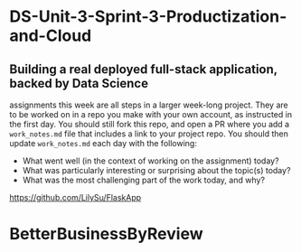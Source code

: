 # DS-Unit-3-Sprint-3-Productization-and-Cloud
Building a real deployed full-stack application, backed by Data Science
--------------------

assignments this week are all steps in a larger week-long project. They
are to be worked on in a repo you make with your own account, as instructed in
the first day. You should still fork this repo, and open a PR where you add a
`work_notes.md` file that includes a link to your project repo. You should then
update `work_notes.md` each day with the following:

- What went well (in the context of working on the assignment) today?
- What was particularly interesting or surprising about the topic(s) today?
- What was the most challenging part of the work today, and why?


https://github.com/LilySu/FlaskApp
# BetterBusinessByReview
